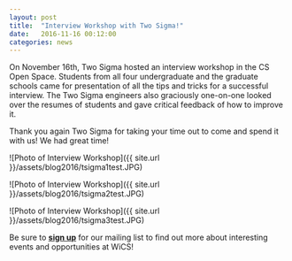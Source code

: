 ```yaml
---
layout: post
title:  "Interview Workshop with Two Sigma!"
date:   2016-11-16 00:12:00
categories: news
---
```


On November 16th, Two Sigma hosted an interview workshop in the CS Open Space. 
Students from all four undergraduate and the graduate schools came for presentation of all the tips and tricks for a successful interview. 
The Two Sigma engineers also graciously one-on-one looked over the resumes of students and gave critical feedback of how to improve it. 

Thank you again Two Sigma for taking your time out to come and spend it with us! We had great time!

![Photo of Interview Workshop]({{ site.url }}/assets/blog2016/tsigma1test.JPG)

![Photo of Interview Workshop]({{ site.url }}/assets/blog2016/tsigma2test.JPG)

![Photo of Interview Workshop]({{ site.url }}/assets/blog2016/tsigma3test.JPG)



Be sure to [**sign up**][mailinglist] for our mailing list to find out more about interesting events and opportunities at WiCS!

[mailinglist]: http://columbia.us9.list-manage.com/subscribe?u=4c6a1c710f8ab9cce10272368&id=593b5faa43
